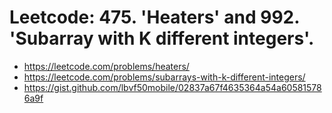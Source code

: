 # Leetcode: 475. 'Heaters' and 992. 'Subarray with K different integers'.

- https://leetcode.com/problems/heaters/
- https://leetcode.com/problems/subarrays-with-k-different-integers/
- https://gist.github.com/lbvf50mobile/02837a67f4635364a54a605815786a9f